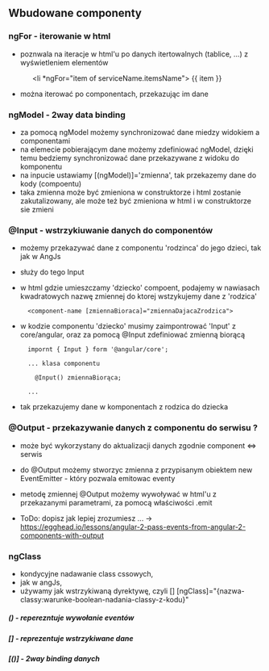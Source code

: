 Wbudowane componenty
------

### ngFor - iterowanie w html

- poznwala na iteracje w html'u po danych itertowalnych (tablice, ...) z wyświetleniem elementów
          <ol>
            <li *ngFor="item of serviceName.itemsName">
              {{ item }}
            </li>
          </ol>

- można iterować po componentach, przekazując im dane

### ngModel - 2way data binding

- za pomocą ngModel możemy synchronizować dane miedzy widokiem a componentami
- na elemecie pobierającym dane możemy zdefiniować ngModel, dzięki temu bedziemy synchronizować dane przekazywane z widoku do komponentu
- na inpucie ustawiamy [(ngModel)]='zmienna', tak przekazemy dane do kody (compoentu)
- taka zmienna może być zmieniona w construktorze i html zostanie zakutalizowany, ale może też być zmieniona w html i w construktorze sie zmieni

### @Input - wstrzykiuwanie danych do componentów

- możemy przekazywać dane z componentu 'rodzinca' do jego dzieci, tak jak w AngJs
- służy do tego Input

- w html gdzie umieszczamy 'dziecko' compoent, podajemy w nawiasach kwadratowych nazwę zmiennej do ktorej wstzykujemy dane z 'rodzica'

        <component-name [zmiennaBioraca]="zmiennaDajacaZrodzica">

- w kodzie componentu 'dziecko' musimy zaimpontrować 'Input' z core/angular, oraz za pomocą @Input zdefiniować zmienną biorącą

        impornt { Input } form '@angular/core';

        ... klasa componentu

          @Input() zmiennaBiorąca;

        ...
- tak przekazujemy dane w komponentach z rodzica do dziecka

### @Output - przekazywanie danych z componentu do serwisu ?

- może być wykorzystany do aktualizacji danych zgodnie component <=> serwis
- do @Output możemy stworzyc zmienna z przypisanym obiektem new EventEmitter - który pozwala emitowac eventy
- metodę zmiennej @Output możemy wywoływać w html'u z przekazanymi parametrami, za pomocą właściwości .emit

- ToDo: dopisz jak lepiej zrozumiesz ... -> https://egghead.io/lessons/angular-2-pass-events-from-angular-2-components-with-output

### ngClass

- kondycyjne nadawanie class cssowych,
- jak w angJs,
- używamy jak wstrzykiwaną dyrektywę, czyli []
      [ngClass]="{nazwa-classy:warunke-boolean-nadania-classy-z-kodu}"

##### () - reperezntuje wywołanie eventów
##### [] - reprezentuje wstrzykiwane dane
##### [()] - 2way binding danych
